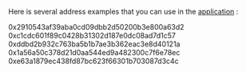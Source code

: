 Here is several address examples that you can use in the [application](http://transactions.rf.gd/) :

0x2910543af39aba0cd09dbb2d50200b3e800a63d2 <br />
0xc1cdc601f89c0428b31302d187e0dc08ad7d1c57 <br />
0xddbd2b932c763ba5b1b7ae3b362eac3e8d40121a <br />
0x1a56a50c378d21d0aa544ed9a482300c7f6e78ec <br />
0xe63a1879ec438fd87bc623f66301b703087d3c4c
